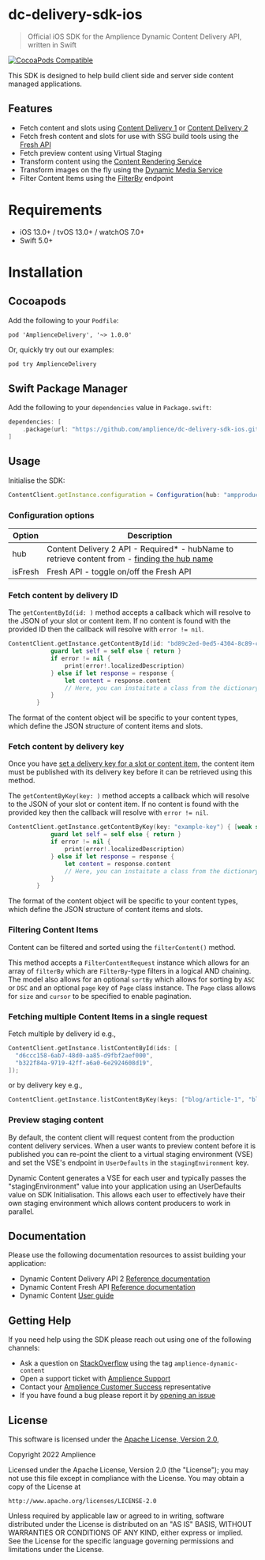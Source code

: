 # dc-delivery-sdk-ios

> Official iOS SDK for the Amplience Dynamic Content Delivery API, written in Swift


[![CocoaPods Compatible](https://img.shields.io/cocoapods/v/AmplienceDelivery.svg)](https://img.shields.io/cocoapods/v/AmplienceDelivery.svg)

This SDK is designed to help build client side and server side content managed applications.

## Features

- Fetch content and slots using [Content Delivery 1](https://docs.amplience.net/integration/deliveryapi.html#the-content-delivery-api) or [Content Delivery 2](https://docs.amplience.net/development/contentdelivery/readme.html)
- Fetch fresh content and slots for use with SSG build tools using the [Fresh API](https://amplience.com/docs/development/freshapi/fresh-api.html)
- Fetch preview content using Virtual Staging
- Transform content using the [Content Rendering Service](https://docs.amplience.net/integration/contentrenderingservice.html#the-content-rendering-service)
- Transform images on the fly using the [Dynamic Media Service](http://playground.amplience.com/di/app/#/intro)
- Filter Content Items using the [FilterBy](https://amplience.com/docs/development/contentdelivery/filterandsort.html) endpoint


# Requirements

- iOS 13.0+ / tvOS 13.0+ / watchOS 7.0+
- Swift 5.0+

# Installation

## Cocoapods

Add the following to your `Podfile`:
```
pod 'AmplienceDelivery', '~> 1.0.0'
```

Or, quickly try out our examples:
```bash
pod try AmplienceDelivery
```

## Swift Package Manager

Add the following to your `dependencies` value in `Package.swift`:
```swift
dependencies: [
    .package(url: "https://github.com/amplience/dc-delivery-sdk-ios.git", from: "1.0.0")
]
```


## Usage

Initialise the SDK:

```js
ContentClient.getInstance.configuration = Configuration(hub: "ampproduct-doc", isFresh: false)
```



### Configuration options

| Option             | Description                                                                                                                                                                 |
| ------------------ | --------------------------------------------------------------------------------------------------------------------------------------------------------------------------- |
| hub            | Content Delivery 2 API - Required\* - hubName to retrieve content from - [finding the hub name](https://docs.amplience.net/development/contentdelivery/readme.html#hubname) |
| isFresh             | Fresh API - toggle on/off the Fresh API                                                                                                                                                                |



### Fetch content by delivery ID

The `getContentById(id: )` method accepts a callback which will resolve to the JSON of your slot or content item. If no content is found with the provided ID then the callback will resolve with `error != nil`.

```swift
ContentClient.getInstance.getContentById(id: "bd89c2ed-0ed5-4304-8c89-c0710af500e2") { [weak self] response, error in
            guard let self = self else { return }
            if error != nil {
                print(error!.localizedDescription)
            } else if let response = response {
                let content = response.content
                // Here, you can instaitate a class from the dictionary within `response.content`
            }
        }
```

The format of the content object will be specific to your content types, which define the JSON structure of content items and slots.


### Fetch content by delivery key

Once you have [set a delivery key for a slot or content item](https://docs.amplience.net/development/delivery-keys/readme.html), the content item must be published with its delivery key before it can be retrieved using this method.

The `getContentByKey(key: )` method accepts a callback which will resolve to the JSON of your slot or content item. If no content is found with the provided key then the callback will resolve with `error != nil`.

```swift
ContentClient.getInstance.getContentByKey(key: "example-key") { [weak self] response, error in
            guard let self = self else { return }
            if error != nil {
                print(error!.localizedDescription)
            } else if let response = response {
                let content = response.content
                // Here, you can instaitate a class from the dictionary within `response.content`
            }
        }
```

The format of the content object will be specific to your content types, which define the JSON structure of content items and slots.

### Filtering Content Items

Content can be filtered and sorted using the `filterContent()` method.

This method accepts a `FilterContentRequest` instance which allows for an array of `filterBy` which are `FilterBy`-type filters in a logical AND chaining. The model also allows for an optional `sortBy` which allows for sorting by `ASC` or `DSC` and an optional `page` key of `Page` class instance. The `Page` class allows for `size` and `cursor` to be specified to enable pagination.


### Fetching multiple Content Items in a single request

Fetch multiple by delivery id e.g.,

```swift
ContentClient.getInstance.listContentById(ids: [
  "d6ccc158-6ab7-48d0-aa85-d9fbf2aef000",
  "b322f84a-9719-42ff-a6a0-6e2924608d19",
]);
```

or by delivery key e.g.,

```swift
ContentClient.getInstance.listContentByKey(keys: ["blog/article-1", "blog/article-2"]);
```

### Preview staging content

By default, the content client will request content from the production content delivery services. When a user wants to preview content before it is published you can re-point the client to a virtual staging environment (VSE) and set the VSE's endpoint in `UserDefaults` in the `stagingEnvironment` key.

Dynamic Content generates a VSE for each user and typically passes the "stagingEnvironment" value into your application using an UserDefaults value on SDK Initialisation. This allows each user to effectively have their own staging environment which allows content producers to work in parallel.


## Documentation

Please use the following documentation resources to assist building your application:

- Dynamic Content Delivery API 2 [Reference documentation](https://amplience.com/docs/development/contentdelivery/readme.html)
- Dynamic Content Fresh API [Reference documentation](https://amplience.com/docs/development/contentdelivery/filterapiintro.html)
- Dynamic Content [User guide](https://docs.amplience.net/)

## Getting Help

If you need help using the SDK please reach out using one of the following channels:

- Ask a question on [StackOverflow](https://stackoverflow.com/) using the tag `amplience-dynamic-content`
- Open a support ticket with [Amplience Support](https://support.amplience.com/)
- Contact your [Amplience Customer Success](https://amplience.com/customer-success) representative
- If you have found a bug please report it by [opening an issue](https://github.com/amplience/dc-delivery-sdk-js/issues/new)

## License

This software is licensed under the [Apache License, Version 2.0](http://www.apache.org/licenses/LICENSE-2.0),

Copyright 2022 Amplience

Licensed under the Apache License, Version 2.0 (the "License");
you may not use this file except in compliance with the License.
You may obtain a copy of the License at

    http://www.apache.org/licenses/LICENSE-2.0

Unless required by applicable law or agreed to in writing, software
distributed under the License is distributed on an "AS IS" BASIS,
WITHOUT WARRANTIES OR CONDITIONS OF ANY KIND, either express or implied.
See the License for the specific language governing permissions and
limitations under the License.
